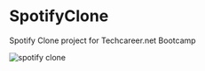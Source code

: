 # SpotifyClone
Spotify Clone project for Techcareer.net Bootcamp

![spotify clone](https://user-images.githubusercontent.com/48966180/177358820-f1ad2e49-7070-4c8f-af04-c1aff5fe4b63.png)
